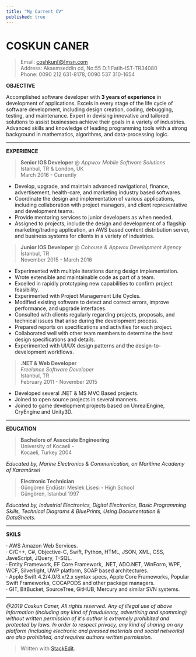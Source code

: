 ---title: "My Current CV"published: true---# COSKUN CANER>Email: [coshkun[@]msn.com](mailto:coshkun@msn.com)    >Address: Aksemseddin cd, No:55 D:1 Fatih-IST-TR34080    >Phone: 0090 212 631-8178, 0090 537 310-1654      **OBJECTIVE**        Accomplished software developer with **3 years of experience** in development of applications. Excels in every stage of the life cycle of software development, including design creation, coding, debugging, testing, and maintenance. Expert in devising innovative and tailored solutions to assist businesses achieve their goals in a variety of industries. Advanced skills and knowledge of leading programming tools with a strong background in mathematics, algorithms, and data-processing logic.        ---    **EXPERIENCE**        >**Senior IOS Developer** @ *Appwox Mobile Software Solutions*  >Istanbul, TR & London, UK  >March 2016 - Currently    - Develop, upgrade, and maintain advanced navigational, finance, advertisement, health-care, and marketing industry based softwares.  - Coordinate the design and implementation of various applications, including collaboration with project managers, and client representative and development teams.  - Provide mentoring services to junior developers as when needed.  - Assigned to projects, include the design and development of a flagship marketing/trading application, an AWS based content distribution server, and business systems for clients in a variety of industries.    >**Junior IOS Developer** @ *Cohouse & Appwox Development Agency*  >İstanbul, TR  >November 2015 - March 2016    - Experimented with multiple iterations during design implementation.  - Wrote extensible and maintainable code as part of a team.  - Excelled in rapidly prototyping new capabilities to confirm project feasibility.  - Experimented with Project Management Life Cycles.  - Modified existing software to detect and correct errors, improve performance, and upgrade interfaces.  - Consulted with clients regularly regarding projects, proposals, and technical issues that arise during the development process.  - Prepared reports on specifications and activities for each project.  - Collaborated well with other team members to determine the best design specifications and details.  - Experimented with UI/UX design patterns and the design-to-development workflows.    >**.NET & Web Developer**  >*Freelance Software Developer*  >Istanbul, TR  >February 2011 - November 2015    - Developed several .NET & MS MVC Based projects.  - Joined to open source projects in several manners.  - Joined to game development projects based on UnrealEngine, CryEngine and Unity3D.    ---  **EDUCATION**    >**Bachelors of Associate Engineering**  >University of Kocaeli -  >Kocaeli, Turkey 2004    *Educated by,  Marine Electronics & Communication, on Maritime Academy of Karamürsel*    >**Electronic Technician**  >Güngören Endüstri Meslek Lisesi - High School  >Güngören, İstanbul 1997    *Educated by, Industrial Electronics, Digital Electronics, Basic Programming Skills, Technical Diagrams & BluePrints, Using Documentation & DataSheets.*        ---  **SKILS**    · AWS Amazon Web Services.  · C/C++, C#, Objective-C, Swift, Python, HTML, JSON, XML, CSS, JaveScript, JQuery, T-SQL.  · Entity Framework, EF Core Framework, .NET, ADO.NET, WinForm, WPF, WCF, Silverlight, UWP platform, SOAP based architectures.  · Apple Swift 4.2/4.0/3.x/2.x syntax specs, Apple Core Frameworks, Popular Swift Frameworks, COCAPODS and other package managers.  · GIT, BitBucket, SourceTree, GitHUB, Mercury and similar SVN systems.      ---  *@2019 Coskun Caner, All rights reserved. Any of illegal use of above information (including any kind of fraudulency, advertising and spamming) without written permission of it's author is extremely prohibited and protected by laws. In order to respect privacy, any kind of sharing on any platform (including electronic and pressed materials and social networks) are also prohibited, and requires authors written permission.*    > Written with [StackEdit](https://stackedit.io/).    